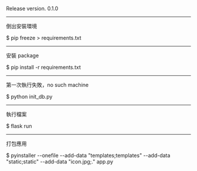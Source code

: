 Release version. 0.1.0

---

倒出安裝環境

$ pip freeze > requirements.txt

---

安裝 package

$ pip install -r requirements.txt

---

第一次執行失敗，no such machine

$ python init_db.py 

---

執行檔案

$ flask run

---

打包應用

$ pyinstaller --onefile --add-data "templates;templates" --add-data "static;static" --add-data "icon.jpg;." app.py


